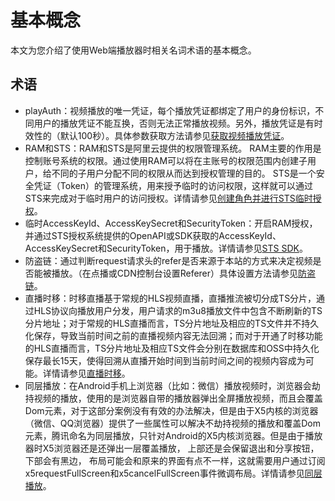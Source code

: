 # 基本概念

本文为您介绍了使用Web端播放器时相关名词术语的基本概念。

## 术语

-   playAuth：视频播放的唯一凭证，每个播放凭证都绑定了用户的身份标识，不同用户的播放凭证不能互换，否则无法正常播放视频。另外，播放凭证是有时效性的（默认100秒）。具体参数获取方法请参见[获取视频播放凭证](/intl.zh-CN/服务端API/音视频播放/获取视频播放凭证.md)。
-   RAM和STS：RAM和STS是阿里云提供的权限管理系统。 RAM主要的作用是控制账号系统的权限。通过使用RAM可以将在主账号的权限范围内创建子用户，给不同的子用户分配不同的权限从而达到授权管理的目的。 STS是一个安全凭证（Token）的管理系统，用来授予临时的访问权限，这样就可以通过STS来完成对于临时用户的访问授权。详情请参见[创建角色并进行STS临时授权](/intl.zh-CN/开发指南/账号和授权/创建角色并进行STS临时授权.md)。
-   临时AccessKeyId、AccessKeySecret和SecurityToken：开启RAM授权，并通过STS授权系统提供的OpenAPI或SDK获取的AccessKeyId、AccessKeySecret和SecurityToken，用于播放。详情请参见[STS SDK](https://help.aliyun.com/document_detail/28786.html?spm=a2c4g.11186623.2.16.2fa55be0Q3OkxL#concept-rxg-yxv-xdb)。
-   防盗链：通过判断request请求头的refer是否来源于本站的方式来决定视频是否能被播放。（在点播或CDN控制台设置Referer）具体设置方法请参见[防盗链](/intl.zh-CN/控制台指南/域名管理/访问控制/防盗链.md)。
-   直播时移：时移直播基于常规的HLS视频直播，直播推流被切分成TS分片，通过HLS协议向播放用户分发，用户请求的m3u8播放文件中包含不断刷新的TS分片地址；对于常规的HLS直播而言，TS分片地址及相应的TS文件并不持久化保存，导致当前时间之前的直播视频内容无法回溯；而对于开通了时移功能的HLS直播而言，TS分片地址及相应TS文件会分别在数据库和OSS中持久化保存最长15天，使得回溯从直播开始时间到当前时间之间的视频内容成为可能。详情请参见[直播时移](https://help.aliyun.com/document_detail/65129.html?spm=a2c4g.11186623.2.18.2fa55be0x5Tf5a#concept-65129-zh)。
-   同层播放：在Android手机上浏览器（比如：微信）播放视频时，浏览器会劫持视频的播放，使用的是浏览器自带的播放器弹出全屏播放视频，而且会覆盖Dom元素，对于这部分案例没有有效的办法解决，但是由于X5内核的浏览器（微信、QQ浏览器）提供了一些属性可以解决不劫持视频的播放和覆盖Dom元素，腾讯命名为同层播放，只针对Android的X5内核浏览器。但是由于播放器时X5浏览器还是还弹出一层覆盖播放， 上部还是会保留退出和分享按钮，下部会有黑边， 布局可能会和原来的界面有点不一样，这就需要用户通过订阅x5requestFullScreen和x5cancelFullScreen事件微调布局。详情请参见[同层播放](https://help.aliyun.com/document_detail/62953.html?spm=a2c4g.11186623.2.19.2fa55be03XgQ1x)。

